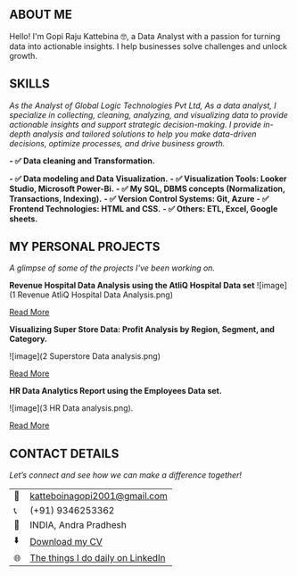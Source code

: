 <!--Section 1: Introduce your self-->
## ABOUT ME

Hello! I'm Gopi Raju Kattebina 🤓, a Data Analyst with a passion for turning data into actionable insights. I help businesses solve challenges and unlock growth.


<!--Mention your top/relevant skills here - core and soft skills-->
## SKILLS

*As the Analyst of Global Logic Technologies Pvt Ltd, As a data analyst, I specialize in collecting, cleaning, analyzing, and visualizing data to provide actionable insights and support strategic decision-making.*
*I provide in-depth analysis and tailored solutions to help you make data-driven decisions, optimize processes, and drive business growth.*

**- ✅ Data cleaning and Transformation.**

**- ✅ Data modeling and Data Visualization.**
**- ✅ Visualization Tools: Looker Studio, Microsoft Power-Bi.**
**- ✅ My SQL, DBMS concepts (Normalization, Transactions, Indexing).**
**- ✅ Version Control Systems: Git, Azure**
**- ✅ Frontend Technologies: HTML and CSS.**
**- ✅ Others: ETL, Excel, Google sheets.**

<!--Section 2: List 3-4 key projects-->
## MY PERSONAL PROJECTS 

*A glimpse of some of the projects I've been working on.*

**Revenue Hospital Data Analysis using the AtliQ Hospital Data set**
![image](1 Revenue AtliQ Hospital Data Analysis.png)

[Read More](https://www.linkedin.com/posts/gopi-raju-katteboina-410420222_atliq-hospitality-dashboard-purpose-activity-7276831751803478016-3jMD?utm_source=share&utm_medium=member_desktop)

**Visualizing Super Store Data: Profit Analysis by Region, Segment, and Category.**

![image](2 Superstore Data analysis.png)

[Read More](https://www.linkedin.com/posts/gopi-raju-katteboina-410420222_visualizing-super-store-data-profit-analysis-activity-7076559267792629760-ldkW?utm_source=share&utm_medium=member_desktop)

**HR Data Analytics Report using the Employees Data set.**

![image](3 HR Data analysis.png). 

[Read More](https://www.linkedin.com/posts/gopi-raju-katteboina-410420222_hr-data-analytics-report-data-cleaning-activity-7076161964267229184-utjv?utm_source=share&utm_medium=member_desktop)


## CONTACT DETAILS

*Let’s connect and see how we can make a difference together!*
<table>
  <tbody>
    <tr>
      <td>📧</td>
      <td><a href="mailto:katteboinagopi2001@gmail.com">katteboinagopi2001@gmail.com</a></td>
    </tr>
    <tr>
      <td>📞</td>
      <td>(+91) 9346253362</td>
    </tr>
    <tr>
      <td>📍</td>
      <td>INDIA, Andra Pradhesh</td>
    </tr>
    <tr>
      <td>⬇️</td>
      <td><a href="Gopik_resume.docx">Download my CV</a></td>
    </tr>
    <tr>
      <td>🌐</td>
      <td><a href="https://www.linkedin.com/in/gopi-raju-katteboina-410420222/">The things I do daily on LinkedIn</a></td>
    </tr>
  </tbody>
</table>

   
